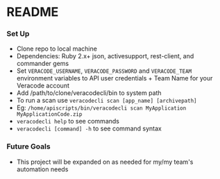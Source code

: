 # README #

### Set Up ###

* Clone repo to local machine
* Dependencies: Ruby 2.x+ json, activesupport, rest-client, and commander gems
* Set `VERACODE_USERNAME`, `VERACODE_PASSWORD` and `VERACODE_TEAM` environment variables to API user credentials + Team Name for your Veracode account
* Add /path/to/clone/veracodecli/bin to system path
* To run a scan use `veracodecli scan [app_name] [archivepath]`
* Eg: `/home/apiscripts/bin/veracodecli scan MyApplication MyApplicationCode.zip`
* `veracodecli help` to see commands
* `veracodecli [command] -h` to see command syntax

### Future Goals ###
* This project will be expanded on as needed for my/my team's automation needs
